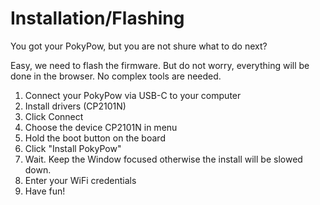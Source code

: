 # Installation/Flashing

You got your PokyPow, but you are not shure what to do next?

Easy, we need to flash the firmware.
But do not worry, everything will be done in the browser.
No complex tools are needed.



1. Connect your PokyPow via USB-C to your computer
2. Install drivers (CP2101N)
3. Click Connect
4. Choose the device CP2101N in menu
5. Hold the boot button on the board
6. Click "Install PokyPow"
7. Wait. Keep the Window focused otherwise the install will be slowed down. 
8. Enter your WiFi credentials
9. Have fun!


<script
  type="module"
  src="https://unpkg.com/esp-web-tools@10/dist/web/install-button.js?module"
></script>

<esp-web-install-button manifest="https://localhost/firmware/manifest.json"></esp-web-install-button>


